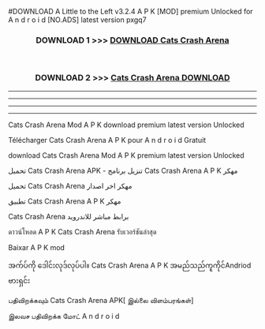 #DOWNLOAD A Little to the Left v3.2.4 A P K [MOD] premium Unlocked for A n d r o i d [NO.ADS] latest version pxgq7 



<div align="center">

<h3>DOWNLOAD 1 >>> <a href="https://downloadmod1.web.app/?judul=Cats Crash Arena ">DOWNLOAD Cats Crash Arena </a></h3><br>

<h3>DOWNLOAD 2 >>> <a href="https://downloadmod1.web.app/?judul=Cats Crash Arena ">Cats Crash Arena  DOWNLOAD </a></h3>

</div>


----------------------------------------------------------

----------------------------------------------------------

----------------------------------------------------------

----------------------------------------------------------


Cats Crash Arena  Mod A P K download premium latest version Unlocked

Télécharger Cats Crash Arena  A P K pour A n d r o i d Gratuit

download Cats Crash Arena  Mod A P K premium latest version Unlocked

تحميل Cats Crash Arena  APK - تنزيل برنامج Cats Crash Arena  A P K مهكر

تحميل Cats Crash Arena  مهكر اخر اصدار

تطبيق Cats Crash Arena  A P K مهكر

Cats Crash Arena  برابط مباشر للاندرويد

ดาวน์โหลด A P K Cats Crash Arena  รับเวอร์ชันล่าสุด

Baixar A P K mod

အက်ပ်ကို ဒေါင်းလုဒ်လုပ်ပါ။ Cats Crash Arena  A P K အမည်သည်ကူကိုင်Andriod ဗားရှင်း

பதிவிறக்கவும் Cats Crash Arena  APK[ இல்லை விளம்பரங்கள்] 
 
இலவச பதிவிறக்க மோட் A n d r o i d



